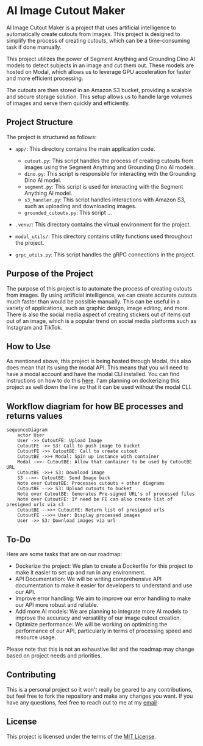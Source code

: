 # AI Image Cutout Maker

AI Image Cutout Maker is a project that uses artificial intelligence to automatically create cutouts from images. This project is designed to simplify the process of creating cutouts, which can be a time-consuming task if done manually.

This project utilizes the power of Segment Anything and Grounding Dino AI models to detect subjects in an image and cut them out. These models are hosted on Modal, which allows us to leverage GPU acceleration for faster and more efficient processing.

The cutouts are then stored in an Amazon S3 bucket, providing a scalable and secure storage solution. This setup allows us to handle large volumes of images and serve them quickly and efficiently.

## Project Structure

The project is structured as follows:

- `app/`: This directory contains the main application code.
  - `cutout.py`: This script handles the process of creating cutouts from images using the Segment Anything and Grounding Dino AI models.
  - `dino.py`: This script is responsible for interacting with the Grounding Dino AI model.
  - `segment.py`: This script is used for interacting with the Segment Anything AI model.
  - `s3_handler.py`: This script handles interactions with Amazon S3, such as uploading and downloading images.
  - `grounded_cutouts.py`: This script ...

- `.venv/`: This directory contains the virtual environment for the project.

- `modal_utils/`: This directory contains utility functions used throughout the project.

- `grpc_utils.py`: This script handles the gRPC connections in the project.


## Purpose of the Project

The purpose of this project is to automate the process of creating cutouts from images. By using artificial intelligence, we can create accurate cutouts much faster than would be possible manually. This can be useful in a variety of applications, such as graphic design, image editing, and more. There is also the social media aspect of creating stickers out of items cut out of an image, which is a popular trend on social media platforms such as Instagram and TikTok.

## How to Use

As mentioned above, this project is being hosted through Modal, this also does mean that its using the modal API. This means that you will need to have a modal account and have the modal CLI installed. You can find instructions on how to do this [here](https://docs.modal.ai/docs/getting-started). I'am planning on dockerizing this project as well down the line so that it can be used without the modal CLI.


## Workflow diagriam for how BE processes and returns values
```mermaid
sequenceDiagram
    actor User
    User ->> CutoutFE: Upload Image
    CutoutFE ->> S3: Call to push image to bucket
    CutoutFE ->> CutoutBE: Call to create cutout
    CutoutBE ->>+ Modal: Spin up instance with container
    Modal ->>- CutoutBE: Allow that container to be used by CutoutBE URL 
    CutoutBE ->>+ S3: Download image 
    S3 -->>- CutoutBE: Send Image back
    Note over CutoutBE: Processes cutouts + other diagrams
    CutoutBE -->> S3: Upload cutouts to bucket
    Note over CutoutBE: Generates Pre-signed URL's of processed files
    Note over CutoutFE: If need be FE can also create list of presigned urls via s3
    CutoutBE -->>+ CutoutFE: Return list of presigned urls
    CutoutFE -->>+ User: Display processed images
    User ->> S3: Download images via url
```


## To-Do

Here are some tasks that are on our roadmap:

- Dockerize the project: We plan to create a Dockerfile for this project to make it easier to set up and run in any environment.
- API Documentation: We will be writing comprehensive API documentation to make it easier for developers to understand and use our API.
- Improve error handling: We aim to improve our error handling to make our API more robust and reliable.
- Add more AI models: We are planning to integrate more AI models to improve the accuracy and versatility of our image cutout creation.
- Optimize performance: We will be working on optimizing the performance of our API, particularly in terms of processing speed and resource usage.

Please note that this is not an exhaustive list and the roadmap may change based on project needs and priorities.

## Contributing

This is a personal project so it won't really be geared to any contributions, but feel free to fork the repository and make any changes you want. If you have any questions, feel free to reach out to me at my [email](mailto:noahrijkaard@gmail.com)

## License

This project is licensed under the terms of the [MIT License](LICENSE).

